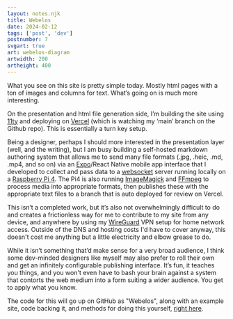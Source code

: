```yaml
---
layout: notes.njk
title: Webelos
date: 2024-02-12
tags: ['post', 'dev']
postnumber: 7
svgart: true
art: webelos-diagram
artwidth: 200
artheight: 400
---
```


What you see on this site is pretty simple today. Mostly html pages with a ton of images and columns for text. What’s going on is much more interesting.

On the presentation and html file generation side, I’m building the site using [11ty](https://www.11ty.dev/) and deploying on [Vercel](https://vercel.com/) (which is watching my ‘main’ branch on the Github repo). This is essentially a turn key setup.

Being a designer, perhaps I should more interested in the presentation layer (well, and the writing), but I am busy building a self-hosted markdown authoring system that allows me to send many file formats (.jpg, .heic, .md, .mp4, and so on) via an [Expo](https://expo.dev/)/React Native mobile app interface that I developed to collect and pass data to a [websocket](https://developer.mozilla.org/en-US/docs/Web/API/WebSockets_API) server running locally on a [Raspberry Pi 4](https://www.raspberrypi.com/products/raspberry-pi-4-model-b/). The Pi4 is also running [ImageMagick](https://imagemagick.org/index.php) and [FFmpeg](https://ffmpeg.org/) to process media into appropriate formats, then publishes these with the appropriate text files to a branch that is auto deployed for review on Vercel.

This isn’t a completed work, but it’s also not overwhelmingly difficult to do and creates a frictionless way for me to contribute to my site from any device, and anywhere by using my [WireGuard](https://www.wireguard.com/) VPN setup for home network access. Outside of the DNS and hosting costs I'd have to cover anyway, this doesn't cost me anything but a little electricity and elbow grease to do.

While it isn’t something that’d make sense for a very broad audience,  I think some dev-minded designers like myself may also prefer to roll their own and get an infinitely configurable publishing interface. It’s fun, it teaches you things, and you won't even have to bash your brain against a system that contorts the web medium into a form suiting a wider audience. You get to apply what you know.

The code for this will go up on GitHub as "Webelos", along with an example site, code backing it, and methods for doing this yourself, [right here](https://github.com/kidfribble/webelos).